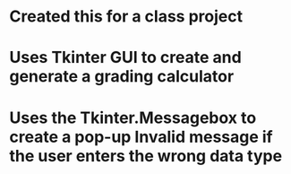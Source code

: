 # Created this for a class project
# Uses Tkinter GUI to create and generate a grading calculator 
# Uses the Tkinter.Messagebox to create a pop-up Invalid message if the user enters the wrong data type
 

